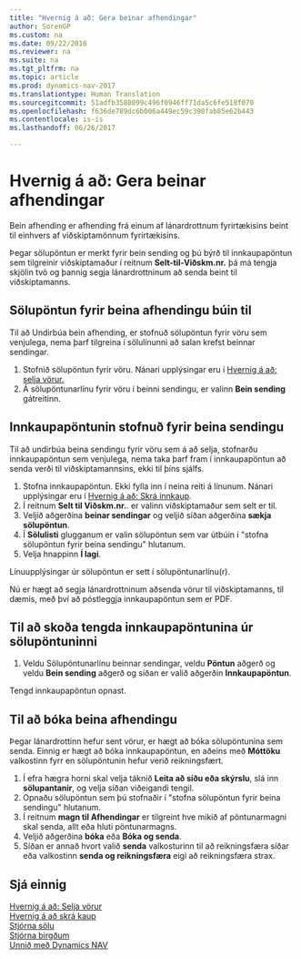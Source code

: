 ```yaml
---
title: "Hvernig á að: Gera beinar afhendingar"
author: SorenGP
ms.custom: na
ms.date: 09/22/2016
ms.reviewer: na
ms.suite: na
ms.tgt_pltfrm: na
ms.topic: article
ms.prod: dynamics-nav-2017
ms.translationtype: Human Translation
ms.sourcegitcommit: 51adfb3588099c496f0946ff71da5c6fe518f070
ms.openlocfilehash: f636de789dc6b006a449ec59c390fab85e62b443
ms.contentlocale: is-is
ms.lasthandoff: 06/26/2017

---
```


# <a name="how-to-make-drop-shipments"></a>Hvernig á að: Gera beinar afhendingar
Bein afhending er afhending frá einum af lánardrottnum fyrirtækisins beint til einhvers af viðskiptamönnum fyrirtækisins.

Þegar sölupöntun er merkt fyrir bein sending og þú býrð til innkaupapöntun sem tilgreinir viðskiptamaður í reitnum **Selt-til-Viðskm.nr.**  þá má tengja skjölin tvö og þannig segja lánardrottninum að senda beint til viðskiptamanns.

## <a name="to-create-a-sales-order-for-drop-shipment"></a>Sölupöntun fyrir beina afhendingu búin til
Til að Undirbúa bein afhending, er stofnuð sölupöntun fyrir vöru sem venjulega, nema þarf tilgreina í sölulínunni að salan krefst beinnar sendingar.

1. Stofnið sölupöntun fyrir vöru. Nánari upplýsingar eru í [Hvernig á að: selja vörur.](sales-how-sell-products.md)
2. Á sölupöntunarlínu fyrir vöru í beinni sendingu, er valinn **Bein sending** gátreitinn.

## <a name="to-create-the-purchase-order-for-drop-shipment"></a>Innkaupapöntunin stofnuð fyrir beina sendingu
Til að undirbúa beina sendingu fyrir vöru sem á að selja, stofnarðu innkaupapöntun sem venjulega, nema taka þarf fram í innkaupapöntun að senda verði til viðskiptamannsins, ekki til þíns sjálfs.

1. Stofna innkaupapöntun. Ekki fylla inn í neina reiti á línunum. Nánari upplýsingar eru í [Hvernig á að: Skrá innkaup](purchasing-how-record-purchases.md).
2. Í reitnum **Selt til Viðskm.nr.**. er valinn viðskiptamaður sem selt er til.
3. Veljið aðgerðina **beinar sendingar** og veljið síðan aðgerðina **sækja sölupöntun**.
4. Í **Sölulisti** glugganum er valin sölupöntun sem var útbúin í "stofna sölupöntun fyrir beina sendingu" hlutanum.
5. Velja hnappinn **Í lagi**.

Línuupplýsingar úr sölupöntun er sett í sölupöntunarlínu(r).

Nú er hægt að segja lánardrottninum aðsenda vörur til viðskiptamanns, til dæmis, með því að póstleggja innkaupapöntun sem er PDF.     

## <a name="to-view-the-linked-purchase-order-from-the-sales-order"></a>Til að skoða tengda innkaupapöntunina úr sölupöntuninni
1. Veldu Sölupöntunarlínu beinnar sendingar, veldu **Pöntun** aðgerð og veldu **Bein sending** aðgerð og síðan er valið aðgerðin **Innkaupapöntun**.

Tengd innkaupapöntun opnast.

## <a name="to-post-a-drop-shipment"></a>Til að bóka beina afhendingu
Þegar lánardrottinn hefur sent vörur, er hægt að bóka sölupöntunina sem senda. Einnig er hægt að bóka innkaupapöntun, en aðeins með **Móttöku** valkostinn fyrr en sölupöntunin hefur verið reikningsfært.
1. Í efra hægra horni skal velja táknið **Leita að síðu eða skýrslu**, slá inn **sölupantanir**, og velja síðan viðeigandi tengil.
2. Opnaðu sölupöntun sem þú stofnaðir í "stofna sölupöntun fyrir beina sendingu" hlutanum.
3. Í reitnum **magn til Afhendingar** er tilgreint hve mikið af pöntunarmagni skal senda, allt eða hluti pöntunarmagns.
3. Veljið aðgerðina **bóka** eða **Bóka og senda**.
4. Síðan er annað hvort valið **senda** valkosturinn til að reikningsfæra síðar eða valkostinn **senda og reikningsfæra** eigi að reikningsfæra strax.

## <a name="see-also"></a>Sjá einnig
[Hvernig á að: Selja vörur](sales-how-sell-products.md)    
[Hvernig á að skrá kaup](purchasing-how-record-purchases.md)  
[Stjórna sölu](sales-manage-sales.md)  
[Stjórna birgðum](inventory-manage-inventory.md)      
[Unnið með Dynamics NAV](ui-work-product.md)


